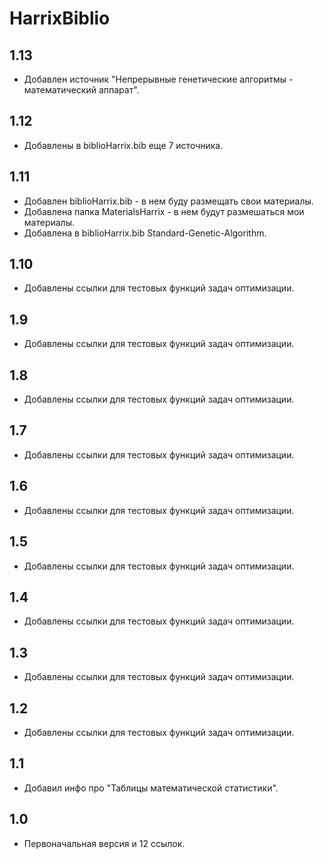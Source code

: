 HarrixBiblio
============

1.13
----
 * Добавлен источник "Непрерывные генетические алгоритмы - математический аппарат".

1.12
----
 * Добавлены в biblioHarrix.bib еще 7 источника.

1.11
----
 * Добавлен biblioHarrix.bib - в нем буду размещать свои материалы.
 * Добавлена папка MaterialsHarrix -  в нем будут размешаться мои материалы.
 * Добавлена в biblioHarrix.bib Standard-Genetic-Algorithm.

1.10
----
 * Добавлены ссылки для тестовых функций задач оптимизации.

1.9
---
 * Добавлены ссылки для тестовых функций задач оптимизации.

1.8
---
 * Добавлены ссылки для тестовых функций задач оптимизации.

1.7
---
 * Добавлены ссылки для тестовых функций задач оптимизации.

1.6
---
 * Добавлены ссылки для тестовых функций задач оптимизации.

1.5
---
 * Добавлены ссылки для тестовых функций задач оптимизации.

1.4
---
 * Добавлены ссылки для тестовых функций задач оптимизации.

1.3
---
 * Добавлены ссылки для тестовых функций задач оптимизации.

1.2
---
 * Добавлены ссылки для тестовых функций задач оптимизации.

1.1
---
 * Добавил инфо про "Таблицы математической статистики".

1.0
---
 * Первоначальная версия и 12 ссылок.